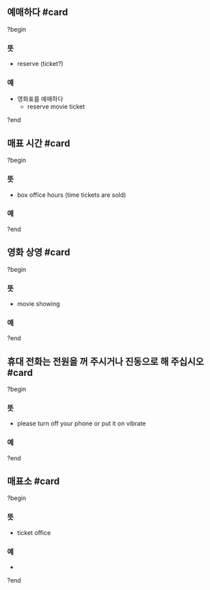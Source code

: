 ## 예매하다 #card
?begin
### 뜻
- reserve (ticket?)
### 예
- 영화표를 예매하다
	- reserve movie ticket
<!--SR:!2025-12-04,109,250-->
?end


## 매표 시간 #card
?begin
### 뜻
- box office hours (time tickets are sold)
### 예
<!--SR:!2026-03-03,141,250-->
?end


## 영화 상영 #card
?begin
### 뜻
- movie showing
### 예
<!--SR:!2025-11-05,46,210-->
?end


## 휴대 전화는 전원을 꺼 주시거나 진동으로 해 주십시오 #card
?begin
### 뜻
- please turn off your phone or put it on vibrate
### 예
?end


## 매표소 #card
?begin
### 뜻
- ticket office
### 예
-
<!--SR:!2025-10-01,1,250-->
?end

